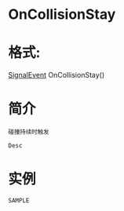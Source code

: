 # OnCollisionStay
# 格式:

[SignalEvent](../../SignalEvent.md) OnCollisionStay()
# 简介
<!-- START ShortDesc -->
	碰撞持续时触发
<!-- END ShortDesc -->


<!-- START Desc -->
	Desc
<!-- END Desc -->

# 实例
<!-- START SAMPLE -->
	SAMPLE
<!-- END SAMPLE -->

		 